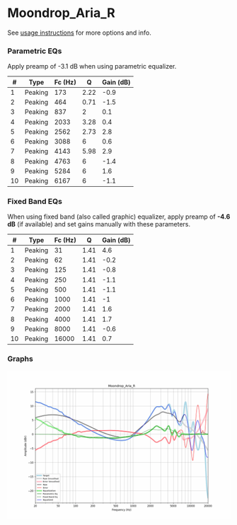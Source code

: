 # Moondrop_Aria_R
See [usage instructions](https://github.com/jaakkopasanen/AutoEq#usage) for more options and info.

### Parametric EQs
Apply preamp of -3.1 dB when using parametric equalizer.

|   # | Type    |   Fc (Hz) |    Q |   Gain (dB) |
|-----|---------|-----------|------|-------------|
|   1 | Peaking |       173 | 2.22 |        -0.9 |
|   2 | Peaking |       464 | 0.71 |        -1.5 |
|   3 | Peaking |       837 | 2    |         0.1 |
|   4 | Peaking |      2033 | 3.28 |         0.4 |
|   5 | Peaking |      2562 | 2.73 |         2.8 |
|   6 | Peaking |      3088 | 6    |         0.6 |
|   7 | Peaking |      4143 | 5.98 |         2.9 |
|   8 | Peaking |      4763 | 6    |        -1.4 |
|   9 | Peaking |      5284 | 6    |         1.6 |
|  10 | Peaking |      6167 | 6    |        -1.1 |

### Fixed Band EQs
When using fixed band (also called graphic) equalizer, apply preamp of **-4.6 dB** (if available) and set gains manually with these parameters.

|   # | Type    |   Fc (Hz) |    Q |   Gain (dB) |
|-----|---------|-----------|------|-------------|
|   1 | Peaking |        31 | 1.41 |         4.6 |
|   2 | Peaking |        62 | 1.41 |        -0.2 |
|   3 | Peaking |       125 | 1.41 |        -0.8 |
|   4 | Peaking |       250 | 1.41 |        -1.1 |
|   5 | Peaking |       500 | 1.41 |        -1.1 |
|   6 | Peaking |      1000 | 1.41 |        -1   |
|   7 | Peaking |      2000 | 1.41 |         1.6 |
|   8 | Peaking |      4000 | 1.41 |         1.7 |
|   9 | Peaking |      8000 | 1.41 |        -0.6 |
|  10 | Peaking |     16000 | 1.41 |         0.7 |

### Graphs
![](./Moondrop_Aria_R.png)
